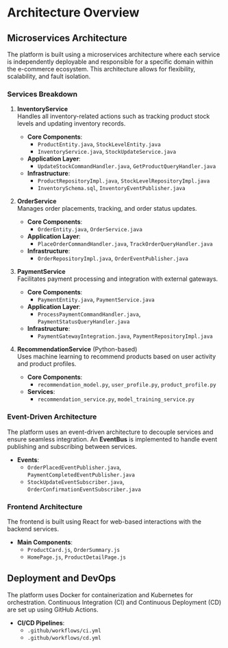 # Architecture Overview

## Microservices Architecture

The platform is built using a microservices architecture where each service is independently deployable and responsible for a specific domain within the e-commerce ecosystem. This architecture allows for flexibility, scalability, and fault isolation.

### Services Breakdown

1. **InventoryService**  
   Handles all inventory-related actions such as tracking product stock levels and updating inventory records.

   - **Core Components**:
     - `ProductEntity.java`, `StockLevelEntity.java`
     - `InventoryService.java`, `StockUpdateService.java`
   - **Application Layer**:
     - `UpdateStockCommandHandler.java`, `GetProductQueryHandler.java`
   - **Infrastructure**:
     - `ProductRepositoryImpl.java`, `StockLevelRepositoryImpl.java`
     - `InventorySchema.sql`, `InventoryEventPublisher.java`

2. **OrderService**  
   Manages order placements, tracking, and order status updates.

   - **Core Components**:
     - `OrderEntity.java`, `OrderService.java`
   - **Application Layer**:
     - `PlaceOrderCommandHandler.java`, `TrackOrderQueryHandler.java`
   - **Infrastructure**:
     - `OrderRepositoryImpl.java`, `OrderEventPublisher.java`

3. **PaymentService**  
   Facilitates payment processing and integration with external gateways.

   - **Core Components**:
     - `PaymentEntity.java`, `PaymentService.java`
   - **Application Layer**:
     - `ProcessPaymentCommandHandler.java`, `PaymentStatusQueryHandler.java`
   - **Infrastructure**:
     - `PaymentGatewayIntegration.java`, `PaymentRepositoryImpl.java`

4. **RecommendationService** (Python-based)  
   Uses machine learning to recommend products based on user activity and product profiles.

   - **Core Components**:
     - `recommendation_model.py`, `user_profile.py`, `product_profile.py`
   - **Services**:
     - `recommendation_service.py`, `model_training_service.py`

### Event-Driven Architecture

The platform uses an event-driven architecture to decouple services and ensure seamless integration. An **EventBus** is implemented to handle event publishing and subscribing between services.

- **Events**:
  - `OrderPlacedEventPublisher.java`, `PaymentCompletedEventPublisher.java`
  - `StockUpdateEventSubscriber.java`, `OrderConfirmationEventSubscriber.java`

### Frontend Architecture

The frontend is built using React for web-based interactions with the backend services.

- **Main Components**:
  - `ProductCard.js`, `OrderSummary.js`
  - `HomePage.js`, `ProductDetailPage.js`

## Deployment and DevOps

The platform uses Docker for containerization and Kubernetes for orchestration. Continuous Integration (CI) and Continuous Deployment (CD) are set up using GitHub Actions.

- **CI/CD Pipelines**:
  - `.github/workflows/ci.yml`
  - `.github/workflows/cd.yml`
